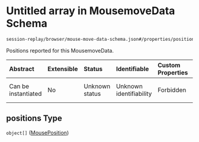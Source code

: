 # Untitled array in MousemoveData Schema

```txt
session-replay/browser/mouse-move-data-schema.json#/properties/positions
```

Positions reported for this MousemoveData.

| Abstract            | Extensible | Status         | Identifiable            | Custom Properties | Additional Properties | Access Restrictions | Defined In                                                                                                        |
| :------------------ | :--------- | :------------- | :---------------------- | :---------------- | :-------------------- | :------------------ | :---------------------------------------------------------------------------------------------------------------- |
| Can be instantiated | No         | Unknown status | Unknown identifiability | Forbidden         | Allowed               | none                | [mouse-move-data-schema.json\*](../out/session-replay/browser/mouse-move-data-schema.json "open original schema") |

## positions Type

`object[]` ([MousePosition](mouse-position-schema.md))
